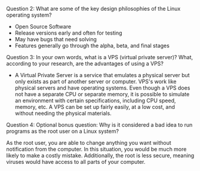 Question 2: What are some of the key design philosophies of the Linux operating system?

- Open Source Software
- Release versions early and often for testing
- May have bugs that need solving
- Features generally go through the alpha, beta, and final stages



Question 3: In your own words, what is a VPS (virtual private server)? What, according to your research, are the advantages of using a VPS?

- A Virtual Private Server is a service that emulates a physical server but only exists as part of another server or computer.  VPS's work like physical servers and have operating systems.  Even though a VPS does not have a separate CPU or separate memory, it is possible to simulate an environment with certain specifications, including CPU speed, memory, etc.  A VPS can be set up fairly easily, at a low cost, and without needing the physical materials.




Question 4: Optional bonus question: Why is it considered a bad idea to run programs as the root user on a Linux system?

As the root user, you are able to change anything you want without notification from the computer.  In this situation, you would be much more likely to make a costly mistake.  Additionally, the root is less secure, meaning viruses would have access to all parts of your computer.